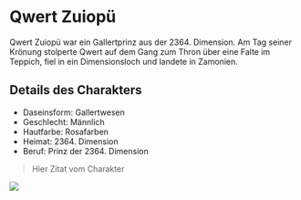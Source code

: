 # Qwert Zuiopü
Qwert Zuiopü war ein Gallertprinz aus der 2364. Dimension. Am Tag seiner Krönung stolperte Qwert auf dem Gang zum Thron über eine Falte im Teppich, fiel in ein Dimensionsloch und landete in Zamonien.

## Details des Charakters

* Daseinsform: Gallertwesen
* Geschlecht: Männlich
* Hautfarbe: Rosafarben
* Heimat: 2364. Dimension
* Beruf: Prinz der 2364. Dimension

> Hier Zitat vom Charakter


<img src="https://vignette.wikia.nocookie.net/zamonien/images/f/f7/Qwert_Zuiop%C3%BC.jpg/revision/latest/scale-to-width-down/350?cb=20180204142438&path-prefix=de"/>